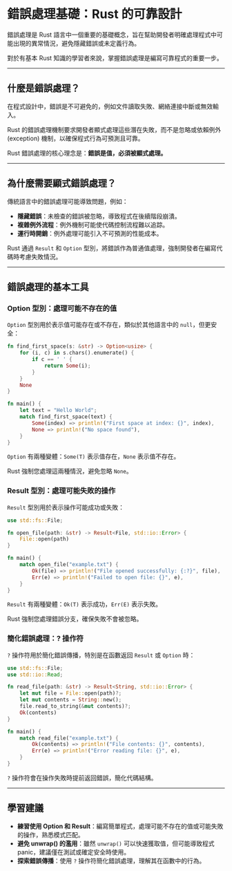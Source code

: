 # 錯誤處理基礎：Rust 的可靠設計

錯誤處理是 Rust 語言中一個重要的基礎概念，旨在幫助開發者明確處理程式中可能出現的異常情況，避免隱藏錯誤或未定義行為。

對於有基本 Rust 知識的學習者來說，掌握錯誤處理是編寫可靠程式的重要一步。

---

## 什麼是錯誤處理？

在程式設計中，錯誤是不可避免的，例如文件讀取失敗、網絡連接中斷或無效輸入。

Rust 的錯誤處理機制要求開發者顯式處理這些潛在失敗，而不是忽略或依賴例外 (exception) 機制，以確保程式行為可預測且可靠。

Rust 錯誤處理的核心理念是：**錯誤是值，必須被顯式處理。**

---

## 為什麼需要顯式錯誤處理？

傳統語言中的錯誤處理可能導致問題，例如：

- **隱藏錯誤**：未檢查的錯誤被忽略，導致程式在後續階段崩潰。
- **複雜例外流程**：例外機制可能使代碼控制流程難以追踪。
- **運行時開銷**：例外處理可能引入不可預測的性能成本。

Rust 通過 `Result` 和 `Option` 型別，將錯誤作為普通值處理，強制開發者在編寫代碼時考慮失敗情況。

---

## 錯誤處理的基本工具

### Option 型別：處理可能不存在的值

`Option` 型別用於表示值可能存在或不存在，類似於其他語言中的 `null`，但更安全：

```rust
fn find_first_space(s: &str) -> Option<usize> {
    for (i, c) in s.chars().enumerate() {
        if c == ' ' {
            return Some(i);
        }
    }
    None
}

fn main() {
    let text = "Hello World";
    match find_first_space(text) {
        Some(index) => println!("First space at index: {}", index),
        None => println!("No space found"),
    }
}
```

`Option` 有兩種變體：`Some(T)` 表示值存在，`None` 表示值不存在。

Rust 強制您處理這兩種情況，避免忽略 `None`。

### Result 型別：處理可能失敗的操作

`Result` 型別用於表示操作可能成功或失敗：

```rust
use std::fs::File;

fn open_file(path: &str) -> Result<File, std::io::Error> {
    File::open(path)
}

fn main() {
    match open_file("example.txt") {
        Ok(file) => println!("File opened successfully: {:?}", file),
        Err(e) => println!("Failed to open file: {}", e),
    }
}
```

`Result` 有兩種變體：`Ok(T)` 表示成功，`Err(E)` 表示失敗。

Rust 強制您處理錯誤分支，確保失敗不會被忽略。

### 簡化錯誤處理：? 操作符

`?` 操作符用於簡化錯誤傳播，特別是在函數返回 `Result` 或 `Option` 時：

```rust
use std::fs::File;
use std::io::Read;

fn read_file(path: &str) -> Result<String, std::io::Error> {
    let mut file = File::open(path)?;
    let mut contents = String::new();
    file.read_to_string(&mut contents)?;
    Ok(contents)
}

fn main() {
    match read_file("example.txt") {
        Ok(contents) => println!("File contents: {}", contents),
        Err(e) => println!("Error reading file: {}", e),
    }
}
```

`?` 操作符會在操作失敗時提前返回錯誤，簡化代碼結構。

---

## 學習建議

- **練習使用 Option 和 Result**：編寫簡單程式，處理可能不存在的值或可能失敗的操作，熟悉模式匹配。
- **避免 unwrap() 的濫用**：雖然 `unwrap()` 可以快速獲取值，但可能導致程式 panic，建議僅在測試或確定安全時使用。
- **探索錯誤傳播**：使用 `?` 操作符簡化錯誤處理，理解其在函數中的行為。
